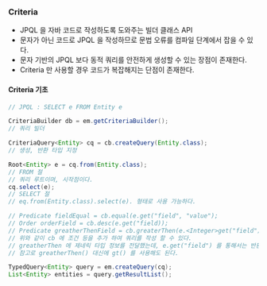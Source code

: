 ### Criteria

* JPQL 을 자바 코드로 작성하도록 도와주는 빌더 클래스 API
* 문자가 아닌 코드로 JPQL 을 작성하므로 문법 오류를 컴파일 단계에서 잡을 수 있다.
* 문자 기반의 JPQL 보다 동적 쿼리를 안전하게 생성할 수 있는 장점이 존재한다.
* Criteria 만 사용할 경우 코드가 복잡해지는 단점이 존재한다.

#### Criteria 기초

```java
// JPQL : SELECT e FROM Entity e

CriteriaBuilder db = em.getCriteriaBuilder();
// 쿼리 빌더

CriteriaQuery<Entity> cq = cb.createQuery(Entity.class);
// 생성, 반환 타입 지정

Root<Entity> e = cq.from(Entity.class);
// FROM 절
// 쿼리 루트이며, 시작점이다.
cq.select(e);
// SELECT 절
// eq.from(Entity.class).select(e). 형태로 사용 가능하다.

// Predicate fieldEqual = cb.equal(e.get("field", "value");
// Order orderField = cb.desc(e.get("field));
// Predicate greatherThenField = cb.greaterThen(e.<Integer>get("field"), 10);
// 위와 같이 cb 에 조건 등을 추가 하여 쿼리를 작성 할 수 있다.
// greatherThen 에 제네릭 타입 정보를 전달했는데, e.get("field") 를 통해서는 반환 정보를 알 수 없어서 명시해줘야 한다.
// 참고로 greatherThen() 대신에 gt() 를 사용해도 된다.

TypedQuery<Entity> query = em.createQuery(cq);
List<Entity> entities = query.getResultList();
```
